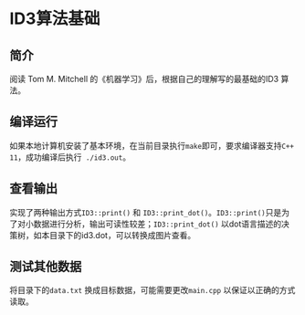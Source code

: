 # ID3算法基础

## 简介
阅读 Tom M. Mitchell 的《机器学习》后，根据自己的理解写的最基础的ID3 算法。

## 编译运行
如果本地计算机安装了基本环境，在当前目录执行`make`即可，要求编译器支持`C++ 11`，成功编译后执行` ./id3.out`。

## 查看输出
实现了两种输出方式`ID3::print()` 和 `ID3::print_dot()`。`ID3::print()`只是为了对小数据进行分析，输出可读性较差；`ID3::print_dot()` 以dot语言描述的决策树，如本目录下的id3.dot，可以转换成图片查看。

## 测试其他数据
将目录下的`data.txt` 换成目标数据，可能需要更改`main.cpp` 以保证以正确的方式读取。
